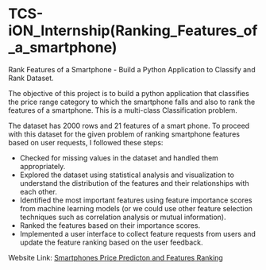 # TCS-iON_Internship(Ranking_Features_of_a_smartphone)

Rank Features of a Smartphone - Build a Python Application to Classify and Rank Dataset.

The objective of this project is to build a python application that classifies the price range category to which the smartphone falls and also to rank the features of a smartphone. This is a multi-class Classification problem.

The dataset has 2000 rows and 21 features of a smart phone. To proceed with this dataset for the given problem of ranking smartphone features based on user requests, I followed these steps:

* Checked for missing values in the dataset and handled them appropriately.
* Explored the dataset using statistical analysis and visualization to understand the distribution of the features and their relationships with each other.
* Identified the most important features using feature importance scores from machine learning models (or we could use other feature selection techniques such as correlation analysis or mutual information).
* Ranked the features based on their importance scores.
* Implemented a user interface to collect feature requests from users and update the feature ranking based on the user feedback.

Website Link: [Smartphones Price Predicton and Features Ranking ](https://hajara20.pythonanywhere.com/)

